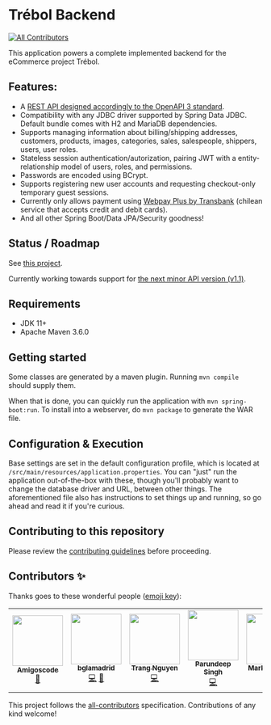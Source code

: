 # Trébol Backend
<!-- ALL-CONTRIBUTORS-BADGE:START - Do not remove or modify this section -->
[![All Contributors](https://img.shields.io/badge/all_contributors-5-orange.svg?style=flat-square)](#contributors-)
<!-- ALL-CONTRIBUTORS-BADGE:END -->

This application powers a complete implemented backend for the eCommerce project Trébol.


## Features:

* A [REST API designed accordingly to the OpenAPI 3 standard](https://github.com/trebol-ecommerce/trebol-api).
* Compatibility with any JDBC driver supported by Spring Data JDBC. Default bundle comes with H2 and MariaDB dependencies.
* Supports managing information about billing/shipping addresses, customers, products, images, categories, sales, salespeople, shippers, users, user roles.
* Stateless session authentication/autorization, pairing JWT with a entity-relationship model of users, roles, and permissions.
* Passwords are encoded using BCrypt.
* Supports registering new user accounts and requesting checkout-only temporary guest sessions.
* Currently only allows payment using [Webpay Plus by Transbank](https://transbankdevelopers.cl/producto/webpay) (chilean service that accepts credit and debit cards).
* And all other Spring Boot/Data JPA/Security goodness!


## Status / Roadmap

See [this project](https://github.com/trebol-ecommerce/spring-boot-backend/projects/1). 

Currently working towards support for [the next minor API version (v1.1)](https://github.com/trebol-ecommerce/api/releases/tag/v1.1.0).


## Requirements

* JDK 11+
* Apache Maven 3.6.0


## Getting started

Some classes are generated by a maven plugin. Running `mvn compile` should supply them.

When that is done, you can quickly run the application with `mvn spring-boot:run`. 
To install into a webserver, do `mvn package` to generate the WAR file.


## Configuration & Execution

Base settings are set in the default configuration profile, which is located
at `/src/main/resources/application.properties`.
You can "just" run the application out-of-the-box with these, though you'll
probably want to change the database driver and URL, between other things.
The aforementioned file also has instructions to set things up and running, so
go ahead and read it if you're curious.


## Contributing to this repository

Please review the [contributing guidelines](https://github.com/trebol-ecommerce/spring-boot-backend/blob/main/CONTRIBUTING.md) before proceeding.


## Contributors ✨

Thanks goes to these wonderful people ([emoji key](https://allcontributors.org/docs/en/emoji-key)):

<!-- ALL-CONTRIBUTORS-LIST:START - Do not remove or modify this section -->
<!-- prettier-ignore-start -->
<!-- markdownlint-disable -->
<table>
  <tr>
    <td align="center"><a href="http://amigoscode.com"><img src="https://avatars.githubusercontent.com/u/40702606?v=4?s=100" width="100px;" alt=""/><br /><sub><b>Amigoscode</b></sub></a><br /><a href="#ideas-amigoscode" title="Ideas, Planning, & Feedback">🤔</a></td>
    <td align="center"><a href="http://benjaminlamadrid.cl"><img src="https://avatars.githubusercontent.com/u/68207359?v=4?s=100" width="100px;" alt=""/><br /><sub><b>bglamadrid</b></sub></a><br /><a href="https://github.com/trebol-ecommerce/spring-boot-backend/commits?author=bglamadrid" title="Code">💻</a> <a href="#design-bglamadrid" title="Design">🎨</a></td>
    <td align="center"><a href="https://github.com/trangntt-016"><img src="https://avatars.githubusercontent.com/u/60552188?v=4?s=100" width="100px;" alt=""/><br /><sub><b>Trang Nguyen</b></sub></a><br /><a href="https://github.com/trebol-ecommerce/spring-boot-backend/commits?author=trangntt-016" title="Code">💻</a></td>
    <td align="center"><a href="https://github.com/ParundeepSingh"><img src="https://avatars.githubusercontent.com/u/52928589?v=4?s=100" width="100px;" alt=""/><br /><sub><b>Parundeep Singh</b></sub></a><br /><a href="https://github.com/trebol-ecommerce/spring-boot-backend/commits?author=ParundeepSingh" title="Code">💻</a></td>
    <td align="center"><a href="https://markus.mutas.dev"><img src="https://avatars.githubusercontent.com/u/25075900?v=4?s=100" width="100px;" alt=""/><br /><sub><b>Markus Mutas</b></sub></a><br /><a href="https://github.com/trebol-ecommerce/spring-boot-backend/commits?author=mutasDev" title="Code">💻</a></td>
  </tr>
</table>

<!-- markdownlint-restore -->
<!-- prettier-ignore-end -->

<!-- ALL-CONTRIBUTORS-LIST:END -->

This project follows the [all-contributors](https://github.com/all-contributors/all-contributors) specification. Contributions of any kind welcome!
